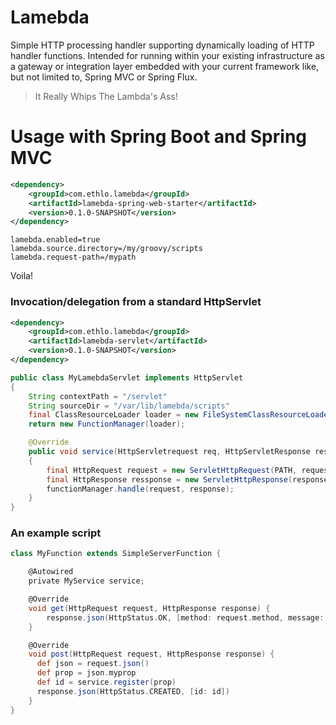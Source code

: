 # Lamebda
Simple HTTP processing handler supporting dynamically loading of HTTP handler functions. Intended for running within your existing infrastructure as a gateway or integration layer embedded with your current framework like, but not limited to,  Spring MVC or Spring Flux.

> It Really Whips The Lambda's Ass!

# Usage with Spring Boot and Spring MVC

```xml
<dependency>
    <groupId>com.ethlo.lamebda</groupId>
    <artifactId>lamebda-spring-web-starter</artifactId>
    <version>0.1.0-SNAPSHOT</version>
</dependency>
```

```properties
lamebda.enabled=true
lamebda.source.directory=/my/groovy/scripts
lamebda.request-path=/mypath
```

Voila!

### Invocation/delegation from a standard HttpServlet

```xml
<dependency>
    <groupId>com.ethlo.lamebda</groupId>
    <artifactId>lamebda-servlet</artifactId>
    <version>0.1.0-SNAPSHOT</version>
</dependency>
```

```java
public class MyLamebdaServlet implements HttpServlet
{
    String contextPath = "/servlet"
    String sourceDir = "/var/lib/lamebda/scripts"
    final ClassResourceLoader loader = new FileSystemClassResourceLoader(f->f, sourceDir);
    return new FunctionManager(loader);

    @Override
    public void service(HttpServletrequest req, HttpServletResponse res)
    {
        final HttpRequest request = new ServletHttpRequest(PATH, request);
        final HttpResponse ressponse = new ServletHttpResponse(response);
        functionManager.handle(request, response);
    }
}
```

### An example script
```groovy
class MyFunction extends SimpleServerFunction {

    @Autowired
    private MyService service;

    @Override
    void get(HttpRequest request, HttpResponse response) {
        response.json(HttpStatus.OK, [method: request.method, message:'Hello world'])
    }

    @Override
    void post(HttpRequest request, HttpResponse response) {
      def json = request.json()
      def prop = json.myprop
      def id = service.register(prop)
      response.json(HttpStatus.CREATED, [id: id])
    }
}
```
